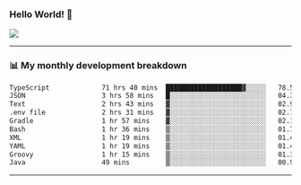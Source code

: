### Hello World! 👋

<a>
  <img align="center" src="https://github-readme-stats.vercel.app/api?username=megatunger&count_private=true&include_all_commits=true&bg_color=30,56CCF2,2F80ED&title_color=fff&text_color=fff" />
</a>

------
### 📊 My monthly development breakdown

<!--START_SECTION:waka-->

```txt
TypeScript             71 hrs 40 mins  ███████████████████▓░░░░░   78.56 %
JSON                   3 hrs 58 mins   █░░░░░░░░░░░░░░░░░░░░░░░░   04.35 %
Text                   2 hrs 43 mins   ▓░░░░░░░░░░░░░░░░░░░░░░░░   02.99 %
.env file              2 hrs 31 mins   ▓░░░░░░░░░░░░░░░░░░░░░░░░   02.76 %
Gradle                 1 hr 57 mins    ▓░░░░░░░░░░░░░░░░░░░░░░░░   02.15 %
Bash                   1 hr 36 mins    ▒░░░░░░░░░░░░░░░░░░░░░░░░   01.76 %
XML                    1 hr 19 mins    ▒░░░░░░░░░░░░░░░░░░░░░░░░   01.46 %
YAML                   1 hr 19 mins    ▒░░░░░░░░░░░░░░░░░░░░░░░░   01.45 %
Groovy                 1 hr 15 mins    ▒░░░░░░░░░░░░░░░░░░░░░░░░   01.39 %
Java                   49 mins         ▒░░░░░░░░░░░░░░░░░░░░░░░░   00.90 %
```

<!--END_SECTION:waka-->

------
